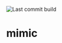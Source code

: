 ![Last commit build](https://github.com/emartech/mimic/actions/workflows/on_commit.yml/badge.svg)

# mimic
